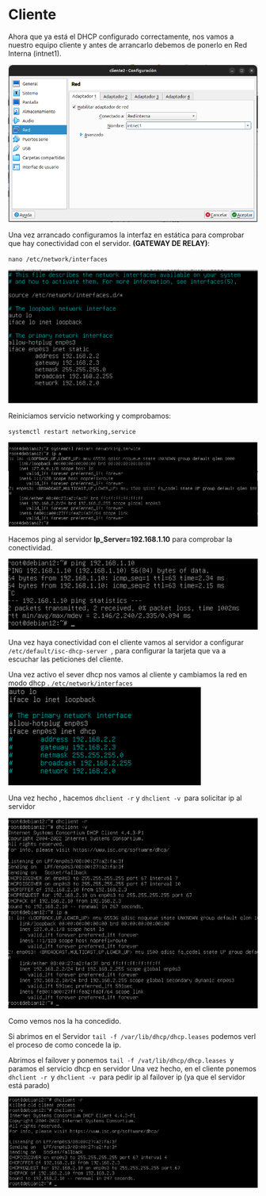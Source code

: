 # Cliente
Ahora que ya está el DHCP configurado correctamente, nos vamos a nuestro
equipo cliente y antes de arrancarlo debemos de ponerlo en Red Interna
(intnet1).

![redinterna](img/C1.png)

Una vez arrancado configuramos la interfaz en
estática para comprobar que hay conectividad con el servidor. **(GATEWAY DE RELAY)**:

`nano /etc/network/interfaces`

![cliente](img/C2.png)

Reiniciamos servicio networking y comprobamos:

`systemctl restart networking,service`

![cliente](img/C3.png)


Hacemos ping al servidor **Ip_Server=192.168.1.10** para comprobar la conectividad.


![cliente](img/C4.png)

Una vez haya conectividad con el cliente vamos al servidor a configurar `/etc/default/isc-dhcp-server `,
para configurar la tarjeta que va a escuchar las peticiones del cliente.

Una vez activo el sever dhcp  nos vamos al cliente y cambiamos la red en modo dhcp . `/etc/network/interfaces`
![cliente](img/C5.png)

Una vez hecho , hacemos `dhclient -r` y `dhclient -v `para solicitar ip al servidor

![cliente](img/C6.png)

Como vemos nos la ha concedido.

Si abrimos en el Servidor
`tail -f /var/lib/dhcp/dhcp.leases`
podemos verl el proceso de como concede la ip.


Abrimos el failover y ponemos `tail -f /vat/lib/dhcp/dhcp.leases `y paramos el servicio
dhcp en servidor
Una vez hecho, en el cliente ponemos `dhclient -r `y `dhclient -v `para pedir ip al failover ip
(ya que el servidor está parado)

![cliente](img/C7.png)